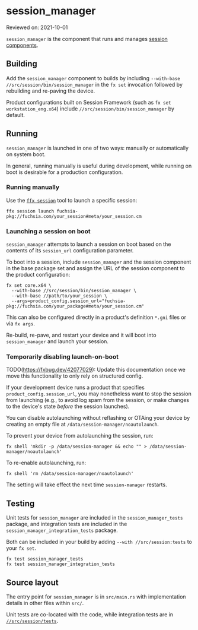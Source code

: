 # session_manager

Reviewed on: 2021-10-01

`session_manager` is the component that runs and manages [session components](glossary.session-component).

## Building

Add the `session_manager` component to builds by including `--with-base
//src/session/bin/session_manager` in the `fx set` invocation followed by
rebuilding and re-paving the device.

Product configurations built on Session Framework (such as `fx set
workstation_eng.x64`) include `//src/session/bin/session_manager` by default.

## Running

`session_manager` is launched in one of two ways: manually or automatically on
system boot.

In general, running manually is useful during development, while running on boot
is desirable for a production configuration.

### Running manually

Use the [`ffx session`](/docs/development/tools/ffx/getting-started.md) tool
to launch a specific session:

```
ffx session launch fuchsia-pkg://fuchsia.com/your_session#meta/your_session.cm
```

### Launching a session on boot

`session_manager` attempts to launch a session on boot based on the contents of
its `session_url` configuration parameter.

To boot into a session, include `session_manager` and the session component in
the base package set and assign the URL of the session component to the product
configuration:

```
fx set core.x64 \
  --with-base //src/session/bin/session_manager \
  --with-base //path/to/your_session \
  --args=product_config.session_url="fuchsia-pkg://fuchsia.com/your_package#meta/your_session.cm"
```

This can also be configured directly in a product's definition `*.gni` files
or via `fx args`.

Re-build, re-pave, and restart your device and it will boot into
`session_manager` and launch your session.

### Temporarily disabling launch-on-boot

TODO(https://fxbug.dev/42077029): Update this documentation once we move this
functionality to only rely on structured config.

If your development device runs a product that specifies
`product_config.session_url`, you may nonetheless want to stop the session from
launching (e.g., to avoid log spam from the session, or make changes to the
device's state _before_ the session launches).

You can disable autolaunching without reflashing or OTAing your device by
creating an empty file at `/data/session-manager/noautolaunch`.

To prevent your device from autolaunching the session, run:

    fx shell 'mkdir -p /data/session-manager && echo "" > /data/session-manager/noautolaunch'

To re-enable autolaunching, run:

    fx shell 'rm /data/session-manager/noautolaunch'

The setting will take effect the next time `session-manager` restarts.

## Testing

Unit tests for `session_manager` are included in the `session_manager_tests`
package, and integration tests are included in the
`session_manager_integration_tests` package.

Both can be included in your build by adding `--with //src/session:tests` to
your `fx set`.

```
fx test session_manager_tests
fx test session_manager_integration_tests
```

## Source layout

The entry point for `session_manager` is in `src/main.rs` with implementation
details in other files within `src/`.

Unit tests are co-located with the code, while integration tests are in
[`//src/session/tests`](/src/session/tests).

[glossary.session-component]: /docs/glossary.md#session-component
